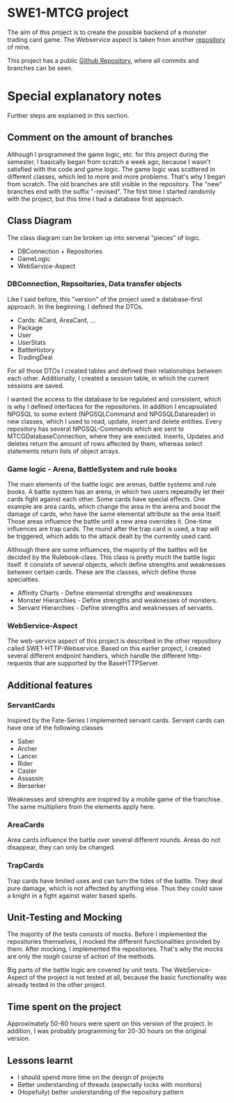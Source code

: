 # SWE1-MTCG project

The aim of this project is to create the possible backend of a monster trading card game. The Webservice aspect is taken from another [repository](https://github.com/kretmatt/SWE1-REST-HTTP-Webservice) of mine.

This project has a public [Github Repository](https://github.com/kretmatt/SWE1-MTCG), where all commits and branches can be seen.

# Special explanatory notes

Further steps are explained in this section.

## Comment on the amount of branches

Although I programmed the game logic, etc. for this project during the semester, I basically began from scratch a week ago, because I wasn't satisfied with the code and game logic. The game logic was scattered in different classes, which led to more and more problems. That's why I began from scratch. The old branches are still visible in the repository. The "new" branches end with the suffix "-revised". The first time I started randomly with the project, but this time I had a database first approach.

## Class Diagram

The class diagram can be broken up into serveral "pieces" of logic. 

* DBConnection + Repositories
* GameLogic
* WebService-Aspect

### DBConnection, Repsoitories, Data transfer objects

Like I said before, this "version" of the project used a database-first approach. In the beginning, I defined the DTOs.

* Cards: ACard, AreaCard, ...
* Package
* User
* UserStats
* BattleHistory
* TradingDeal

For all those DTOs I created tables and defined their relationships between each other. Additionally, I created a session table, in which the current sessions are saved.

I wanted the access to the database to be regulated and consistent, which is why I defined interfaces for the repositories. In addition I encapsulated NPGSQL to some extent (NPGSQLCommand and NPGSQLDatareader) in new classes, which I used to read, update, insert and delete entities. Every repository has several NPGSQL-Commands which are sent to MTCGDatabaseConnection, where they are executed. Inserts, Updates and deletes return the amount of rows affected by them, whereas select statements return lists of object arrays.

### Game logic - Arena, BattleSystem and rule books

The main elements of the battle logic are arenas, battle systems and rule books. A battle system has an arena, in which two users repeatedly let their cards fight against each other. Some cards have special effects. One example are area cards, which change the area in the arena and boost the damage of cards, who have the same elemental attribute as the area itself. Those areas influence the battle until a new area overrides it. One-time influences are trap cards. The round after the trap card is used, a trap will be triggered, which adds to the attack dealt by the currently used card.

Although there are some influences, the majority of the battles will be decided by the Rulebook-class. This class is pretty much the battle logic itself. It consists of several objects, which define strengths and weaknesses between certain cards. These are the classes, which define those specialties.

* Affinity Charts - Define elemental strengths and weaknesses
* Monster Hierarchies - Define strengths and weaknesses of monsters.
* Servant Hierarchies - Define strengths and weaknesses of servants. 

### WebService-Aspect

The web-service aspect of this project is described in the other repository called SWE1-HTTP-Webservice. Based on this earlier project, I created several different endpoint handlers, which handle the different http-requests that are supported by the BaseHTTPServer.

## Additional features

### ServantCards
Inspired by the Fate-Series I implemented servant cards. Servant cards can have one of the following classes

* Saber
* Archer
* Lancer
* Rider
* Caster
* Assassin
* Berserker

Weaknesses and strenghts are inspired by a mobile game of the franchise. The same multipliers from the elements apply here.

### AreaCards
Area cards influence the battle over several different rounds. Areas do not disappear, they can only be changed.

### TrapCards
Trap cards have limited uses and can turn the tides of the battle. They deal pure damage, which is not affected by anything else. Thus they could save a knight in a fight against water based spells.

## Unit-Testing and Mocking

The majority of the tests consists of mocks. Before I implemented the repositories themselves, I mocked the different functionalities provided by them. After mocking, I implemented the repositories. That's why the mocks are only the rough course of action of the methods.

Big parts of the battle logic are covered by unit tests. The WebService-Aspect of the project is not tested at all, because the basic functionality was already tested in the other project. 


## Time spent on the project
Approximately 50-60 hours were spent on this version of the project. In addition, I was probably programming for 20-30 hours on the original version. 

## Lessons learnt
* I should spend more time on the design of projects
* Better understanding of threads (especially locks with monitors)
* (Hopefully) better understanding of the repository pattern

